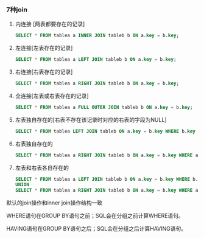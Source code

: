 ### 7种join

1. 内连接 [两表都要存在的记录]

   ```sql
   SELECT * FROM tablea a INNER JOIN tableb b ON a.key = b.key;
   ```

2. 左连接[左表存在的记录]

   ```sql
   SELECT * FROM tablea a LEFT JOIN tableb b ON a.key = b.key;
   ```

3. 右连接[右表存在的记录]

   ```sql
   SELECT * FROM tablea a RIGHT JOIN tableb b ON a.key = b.key;
   ```

4. 全连接[左表或右表存在的记录]

   ```sql
   SELECT * FROM tablea a FULL OUTER JOIN tableb b ON a.key = b.key;
   ```

5. 左表独自存在的[右表不存在该记录时对应的右表的字段为NULL]

   ```sql
   SELECT * FROM tablea LEFT JOIN tableb ON a.key = b.key WHERE b.key IS NULL
   ```

6. 右表独自存在的

   ```sql
   SELECT * FROM tablea a RIGHT JOIN tableb b ON a.key = b.key WHERE a.key IS NULL
   ```

7. 左表和右表各自存在的

   ```sql
   SELECT * FROM tablea a LEFT JOIN tableb b ON a.key = b.key WHERE b.key IS NULL
   UNION 
   SELECT * FROM tablea a RIGHT JOIN tableb b ON a.key = b.key WHERE a.key IS NULL
   ```



默认的join操作和inner join操作结构一致



  WHERE语句在GROUP BY语句之前；SQL会在分组之前计算WHERE语句。   

  HAVING语句在GROUP BY语句之后；SQL会在分组之后计算HAVING语句。 